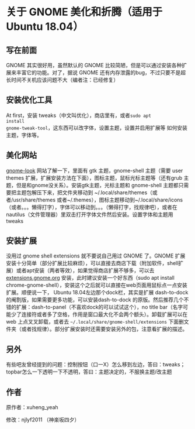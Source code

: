 # 关于 GNOME 美化和折腾（适用于 Ubuntu 18.04）

## 写在前面
GNOME 其实很好用，虽然默认的 GNOME 比较简陋，但是可以通过安装各种扩展来丰富它的功能。对了，据说 GNOME 还有内存泄露的bug，不过只要不是超长时间不关机应该问题不大（编者注：已经修复）

## 安装优化工具
At first，安装 tweaks（中文叫优化），商店里有，或者<code>sudo apt install gnome-tweak-tool</code>，这东西可以改字体，设置主题，设置并启用扩展等
如何安装主题，字体等。

## 美化网站
[gnome-look](http://gnome-look.org) 网站了解一下，里面有 gtk 主题，gnome-shell 主题（需要 user themes 扩展，扩展安装方法在下面），图标主题，鼠标光标主题等（还有grub 主题，但是和gnome没关系）。安装gtk主题，光标主题和 gnome-shell 主题都只需要把主题包解压下来，把文件夹移动到 ~/.local/share/themes（或者/usr/share/themes 或者~/.themes），图标主题移动到~/.local/share/icons（或者。。。懒得打字），字体可以移动到。。。（懒得打字，找规律吧），或者在 nautilus（文件管理器）里双击打开字体文件然后安装。设置字体和主题用 tweaks

## 安装扩展
没用过 gnome shell extensions 就不要说自己用过 GNOME 了。GNOME 扩展安装十分简单（部分扩展比较麻烦），可以直接去商店下载（附加软件，shell扩展）或者apt安装（两者等效），如果觉得商店扩展不够多，可以去[extensions.gnome.org](http://extensions.gnome.org) 安装，此时建议安装一个好东西（sudo apt install chrome-gnome-shell），安装这个之后就可以直接在web页面用鼠标点一点安装扩展。顺便说一下， Ubuntu  18.04左边那个dock栏，其实是扩展 dash-to-dock 的阉割版，如果需要更多功能，可以安装dash-to-dock 的原版。然后推荐几个不错的扩展：dash-to-panel（不喜欢dock的可以试试这个），no title bar（名字可能少了连接符或者多了空格，作用是窗口最大化不会两个额头）。卸载扩展可以在 web 上点叉叉卸载，或者去 <code>~/.local/share/gnome-shell/extensions</code> 下面删文件夹（或者找规律）。部分扩展安装时还需要安装另外的包，注意看扩展的描述。

## 另外
有些吧友曾经提到的问题：控制按钮（口一X）怎么移到左边，答曰：tweaks；topbar怎么一下透明一下不透明，答曰：主题决定的，不服换主题/改主题

## 作者
原作者：xuheng_yeah

修改：njlyf2011 （神楽坂四夕）


